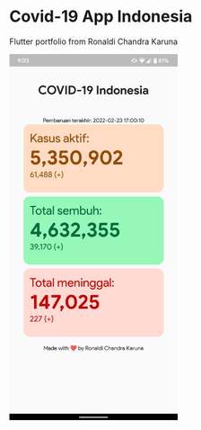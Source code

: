 # Covid-19 App Indonesia

Flutter portfolio from Ronaldi Chandra Karuna

<img src="https://raw.githubusercontent.com/ronaldichandra/covid19-app/main/screenshot/ss1.png" width="300">
